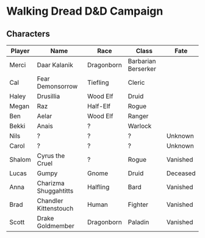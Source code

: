 # Walking Dread D&D Campaign

## Characters

| Player | Name | Race | Class | Fate |
| ------ | ---- | ---- | ----- |------|
| Merci | Daar Kalanik | Dragonborn | Barbarian Berserker |
| Cal | Fear Demonsorrow | Tiefling | Cleric |
| Haley | Drusillia | Wood Elf | Druid |
| Megan | Raz | Half-Elf | Rogue |
| Ben | Aelar | Wood Elf | Ranger |
| Bekki | Anais | ? | Warlock |
| Nils | ? | ? | ? | Unknown |
| Carol | ? | ? | ? | Unknown |
| Shalom | Cyrus the Cruel | ? | Rogue | Vanished |
| Lucas | Gumpy | Gnome | Druid | Deceased | 
| Anna |Charizma Shuggahtitts | Halfling | Bard | Vanished |
| Brad | Chandler Kittenstouch | Human | Fighter | Vanished |
| Scott | Drake Goldmember | Dragonborn | Paladin | Vanished |
